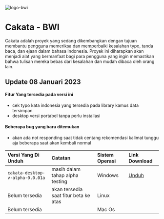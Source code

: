 
![logo-bwi](https://user-images.githubusercontent.com/90366783/211177825-0bf7901c-e963-415d-86af-513e1f7e54e0.png)



# Cakata - BWI

Cakata adalah proyek yang sedang dikembangkan dengan tujuan membantu pengguna memeriksa dan memperbaiki kesalahan typo, tanda baca, dan ejaan dalam bahasa Indonesia. Proyek ini diharapkan akan menjadi alat yang bermanfaat bagi para pengguna yang ingin memastikan bahwa tulisan mereka bebas dari kesalahan dan mudah dibaca oleh orang lain. 
## Update 08 Januari 2023

#### Fitur Yang tersedia pada versi ini

- cek typo kata indonesia yang tersedia pada library kamus data tersimpan
- desktop versi portabel tanpa perlu installasi

#### Beberapa bug yang baru ditemukan
- akan ada not responding saat tidak centang rekomendasi kalimat tunggu aja beberapa saat akan kembali normal

| Versi Yang Di Unduh             |Catatan                              | Sistem Operasi     | Link Download              |
| :-------------------------------|:------------------------------------| :----------------- | :------------------------- |
| `cakata-desktop-v-alpha-0.0.01a`|masih dalam tahap alpha testing      | Windows            | [Unduh](https://www.mediafire.com/file/192mnyu67hfchxw/cakata-desktop-v-alpha-0.0.01a.exe/file) |
| Belum tersedia                  |akan tersedia saat fitur beta ke atas| Linux              |                            |
| Belum tersedia                  |                                     | Mac Os             |                            |

